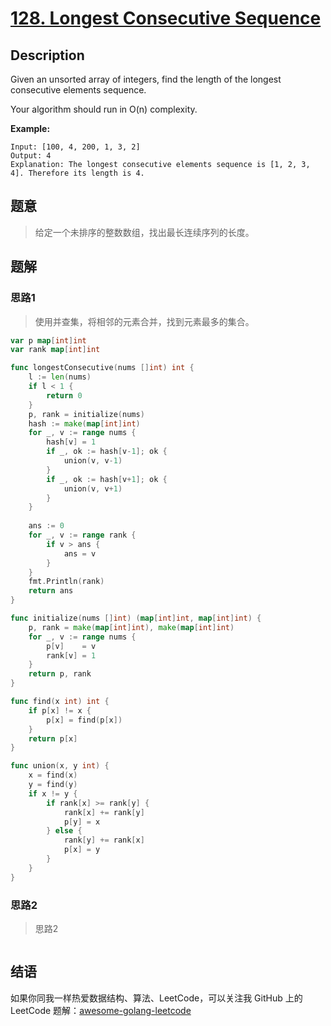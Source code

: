 # [128. Longest Consecutive Sequence][title]

## Description
Given an unsorted array of integers, find the length of the longest consecutive elements sequence.

Your algorithm should run in O(n) complexity.

**Example:**

```
Input: [100, 4, 200, 1, 3, 2]
Output: 4
Explanation: The longest consecutive elements sequence is [1, 2, 3, 4]. Therefore its length is 4.
```

## 题意
> 给定一个未排序的整数数组，找出最长连续序列的长度。


## 题解

### 思路1
> 使用并查集，将相邻的元素合并，找到元素最多的集合。

```go
var p map[int]int
var rank map[int]int

func longestConsecutive(nums []int) int {
    l := len(nums)
    if l < 1 {
        return 0
    }
    p, rank = initialize(nums)
    hash := make(map[int]int)
    for _, v := range nums {
        hash[v] = 1
        if _, ok := hash[v-1]; ok {
            union(v, v-1)
        }
        if _, ok := hash[v+1]; ok {
            union(v, v+1)
        }
    }
    
    ans := 0
    for _, v := range rank {
        if v > ans {
            ans = v
        }
    }
    fmt.Println(rank)
    return ans
}

func initialize(nums []int) (map[int]int, map[int]int) {
    p, rank = make(map[int]int), make(map[int]int)
    for _, v := range nums {
        p[v]    = v
        rank[v] = 1
    }
    return p, rank
}

func find(x int) int {
    if p[x] != x {
        p[x] = find(p[x])
    }
    return p[x]
}

func union(x, y int) {
    x = find(x)
    y = find(y)
    if x != y {
        if rank[x] >= rank[y] {
            rank[x] += rank[y]
            p[y] = x
        } else {
            rank[y] += rank[x]
            p[x] = y
        }
    }
}
```

### 思路2
> 思路2
```go

```

## 结语

如果你同我一样热爱数据结构、算法、LeetCode，可以关注我 GitHub 上的 LeetCode 题解：[awesome-golang-leetcode][me]

[title]: https://leetcode.com/problems/longest-consecutive-sequence/description/  
[me]: https://github.com/kylesliu/awesome-golang-algorithm
